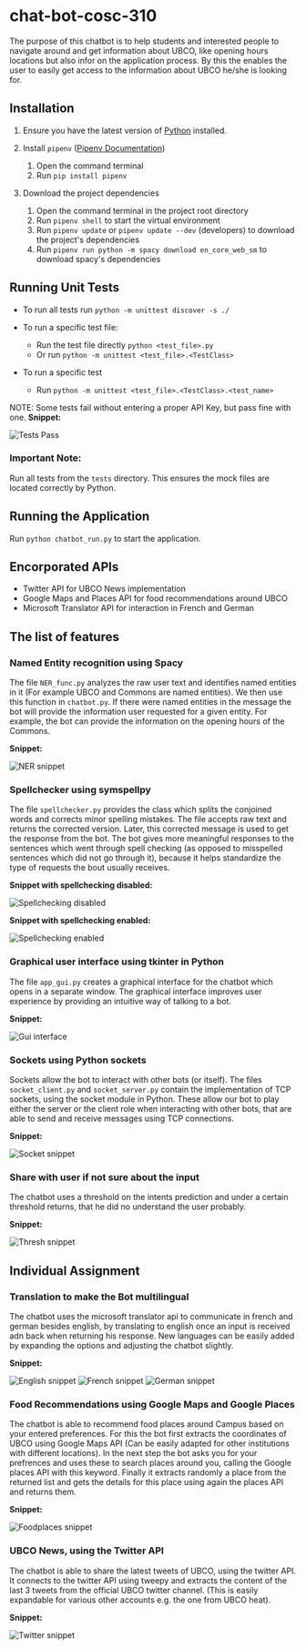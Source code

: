 # chat-bot-cosc-310
The purpose of this chatbot is to help students and interested people to navigate around and get information about UBCO, like opening hours locations but also infor on the application process. By this the enables the user to easily get access to the information about UBCO he/she is looking for.

## Installation
1. Ensure you have the latest version of [Python](https://www.python.org/downloads/) installed.

2. Install `pipenv` ([Pipenv Documentation](https://pypi.org/project/pipenv/))
    1. Open the command terminal
    2. Run `pip install pipenv`

3. Download the project dependencies
    1. Open the command terminal in the project root directory
    2. Run `pipenv shell` to start the virtual environment
    3. Run `pipenv update` or `pipenv update --dev` (developers) to download the project's dependencies
    4. Run `pipenv run python -m spacy download en_core_web_sm` to download spacy's dependencies
    
## Running Unit Tests

- To run all tests run `python -m unittest discover -s ./`

- To run a specific test file:
    - Run the test file directly `python <test_file>.py`
    - Or run `python -m unittest <test_file>.<TestClass>`

- To run a specific test
    - Run `python -m unittest <test_file>.<TestClass>.<test_name>`

NOTE: Some tests fail without entering a proper API Key, but pass fine with one.
**Snippet:**

   ![Tests Pass](documentation/snippets/Tests_OK.png)



### Important Note: 
Run all tests from the `tests` directory. 
This ensures the mock files are located correctly by Python.

## Running the Application
Run `python chatbot_run.py` to start the application.

## Encorporated APIs
- Twitter API for UBCO News implementation
- Google Maps and Places API for food recommendations around UBCO
- Microsoft Translator API for interaction in French and German

## The list of features

### Named Entity recognition using Spacy
The file `NER_func.py` analyzes the raw user text and identifies named entities in it (For example UBCO and Commons are named entities). We then use this function in `chatbot.py`. If there were named entities in the message the bot will provide the information user requested for a given entity. For example, the bot can provide the information on the opening hours of the Commons.

   **Snippet:**
    
   ![NER snippet](documentation/snippets/NER_example.png)

### Spellchecker using symspellpy
The file `spellchecker.py` provides the class which splits the conjoined words and corrects minor spelling mistakes. The file accepts raw text and returns the corrected version. Later, this corrected message is used to get the response from the bot. The bot gives more meaningful responses to the sentences which went through spell checking (as opposed to misspelled sentences which did not go through it), because it helps standardize the type of requests the bout usually receives.

   **Snippet with spellchecking disabled:**
    
   ![Spellchecking disabled](documentation/snippets/Spell_disabled.png)

   **Snippet with spellchecking enabled:**

   ![Spellchecking enabled](documentation/snippets/Spell_enabled.png)

### Graphical user interface using tkinter in Python
The file `app_gui.py` creates a graphical interface for the chatbot which opens in a separate window. The graphical interface improves user experience by providing an intuitive way of talking to a bot.

   **Snippet:**

   ![Gui interface](documentation/snippets/gui_example.png)

### Sockets using Python sockets
Sockets allow the bot to interact with other bots (or itself). The files `socket_client.py` and `socket_server.py` contain the implementation of TCP sockets, using the socket module in Python. These allow our bot to play either the server or the client role when interacting with other bots, that are able to send and receive messages using TCP connections.

   **Snippet:**

   ![Socket snippet](documentation/snippets/socket_example.png)
    
### Share with user if not sure about the input
The chatbot uses a threshold on the intents prediction and under a certain threshold returns, that he did no understand the user probably.

   **Snippet:**

   ![Thresh snippet](documentation/snippets/Thresh_topic.png)
    

## Individual Assignment

### Translation to make the Bot multilingual
The chatbot uses the microsoft translator api to communicate in french and german besides english, by translating to english once an input is received adn back when returning his response. New languages can be easily added by expanding the options and adjusting the chatbot slightly.

   **Snippet:**

   ![English snippet](documentation/snippets/English_hello.png)
   ![French snippet](documentation/snippets/French_hello.png)
   ![German snippet](documentation/snippets/German_hello.png)

### Food Recommendations using Google Maps and Google Places
The chatbot is able to recommend food places around Campus based on your entered preferences. For this the bot first extracts the coordinates of UBCO using Google Maps API (Can be easily adapted for other institutions with different locations). In the next step the bot asks you for your prefrences and uses these to search places around you, calling the Google places API with this keyword. Finally it extracts randomly a place from the returned list and gets the details for this place using again the places API and returns them.

   **Snippet:**

   ![Foodplaces snippet](documentation/snippets/Food_places_recommendation.png)

### UBCO News, using the Twitter API
The chatbot is able to share the latest tweets of UBCO, using the twitter API. It connects to the twitter API using tweepy and extracts the content of the last 3 tweets from the official UBCO twitter channel. (This is easily expandable for various other accounts e.g. the one from UBCO heat).

   **Snippet:**

   ![Twitter snippet](documentation/snippets/Twitter_News.png)
